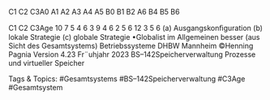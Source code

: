 C1C2C3A0A1A2A3A4A5B0B1B2A6B4B5B6
C1C2C3Age107546394625612356
(a) Ausgangskonﬁguration (b) lokale Strategie (c) globale Strategie
•Globalist im Allgemeinen besser (aus Sicht des Gesamtsystems)
Betriebssysteme DHBW Mannheim ©Henning Pagnia Version 4.23 Fr¨uhjahr 2023 BS–142Speicherverwaltung Prozesse und virtueller Speicher

   Tags & Topics:
   #Gesamtsystems
   #BS–142Speicherverwaltung
   #C3Age
   #Gesamtsystem